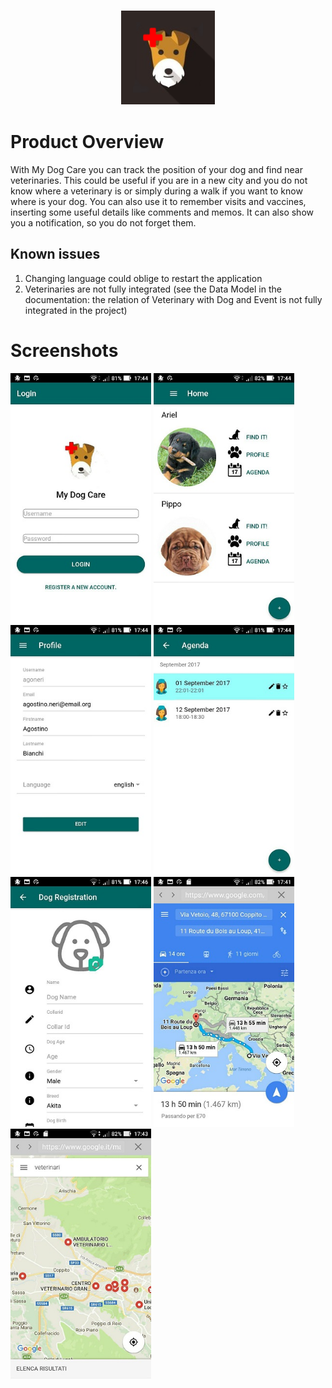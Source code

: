 ### <p align="center"><img width="150px" height="150px" src="client/MyDogCare/resources/icon.png"></p>

# Product Overview <br/>
With My Dog Care you can track the position of your dog and find near veterinaries. This could be useful if you are in a new city and you do not know where a veterinary is or simply during a walk if you want to know where is your dog. You can also use it to remember visits and vaccines, inserting some useful details like comments and memos. It can also show you a notification, so you do not forget them.

## Known issues<br/>
1. Changing language could oblige to restart the application<br/>
2. Veterinaries are not fully integrated (see the Data Model in the documentation: the relation of Veterinary with Dog and Event is not fully integrated in the project)

# Screenshots
<img src="screenshots/login.jpg" alt="login page" height="400" />
<img src="screenshots/home.jpg" alt="Homepage" height="400" />
<img src="screenshots/profile.jpg" alt="Profile" height="400" />
<img src="screenshots/agenda.jpg" alt="Agenda" height="400" />
<img src="screenshots/dogregistration.jpg" alt="Dog registration" height="400" />
<img src="screenshots/searchdog.jpg" alt="Search dog" height="400" />
<img src="screenshots/veterinaries.jpg" alt="Near veterinaries" height="400" />
